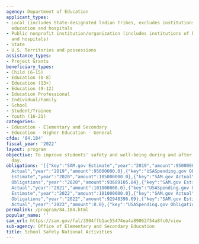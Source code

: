 ```yaml
---
agency: Department of Education
applicant_types:
- Local (includes State-designated lndian Tribes, excludes institutions of higher
  education and hospitals
- Public nonprofit institution/organization (includes institutions of higher education
  and hospitals)
- State
- U.S. Territories and possessions
assistance_types:
- Project Grants
beneficiary_types:
- Child (6-15)
- Education (0-8)
- Education (13+)
- Education (9-12)
- Education Professional
- Individual/Family
- School
- Student/Trainee
- Youth (16-21)
categories:
- Education - Elementary and Secondary
- Education - Higher Education - General
cfda: '84.184'
fiscal_year: '2022'
layout: program
objective: To improve students' safety and well-being during and after the school
  day.
obligations: '[{"key":"SAM.gov Estimate","year":"2019","amount":95000000.0},{"key":"SAM.gov
  Actual","year":"2019","amount":95000000.0},{"key":"USASpending.gov Obligations","year":"2019","amount":81896190.25},{"key":"SAM.gov
  Estimate","year":"2020","amount":105000000.0},{"key":"SAM.gov Actual","year":"2020","amount":105000000.0},{"key":"USASpending.gov
  Obligations","year":"2020","amount":93689105.84},{"key":"SAM.gov Estimate","year":"2021","amount":106000000.0},{"key":"SAM.gov
  Actual","year":"2021","amount":101000000.0},{"key":"USASpending.gov Obligations","year":"2021","amount":89905503.0},{"key":"SAM.gov
  Estimate","year":"2022","amount":101000000.0},{"key":"SAM.gov Actual","year":"2022","amount":201000000.0},{"key":"USASpending.gov
  Obligations","year":"2022","amount":92948396.09},{"key":"SAM.gov Estimate","year":"2023","amount":216000000.0},{"key":"SAM.gov
  Actual","year":"2023","amount":0.0},{"key":"USASpending.gov Obligations","year":"2023","amount":286134339.0}]'
permalink: /program/84.184.html
popular_name: ''
sam_url: https://sam.gov/fal/3904ffb1ac55474ea4a89062f54a8fc0/view
sub-agency: Office of Elementary and Secondary Education
title: School Safely National Activities
---
```


